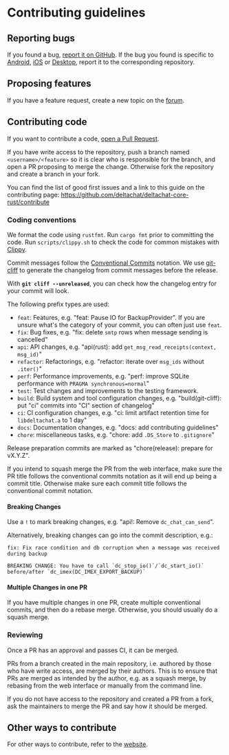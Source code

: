 # Contributing guidelines

## Reporting bugs

If you found a bug, [report it on GitHub](https://github.com/deltachat/deltachat-core-rust/issues).
If the bug you found is specific to
[Android](https://github.com/deltachat/deltachat-android/issues),
[iOS](https://github.com/deltachat/deltachat-ios/issues) or
[Desktop](https://github.com/deltachat/deltachat-desktop/issues),
report it to the corresponding repository.

## Proposing features

If you have a feature request, create a new topic on the [forum](https://support.delta.chat/).

## Contributing code

If you want to contribute a code, [open a Pull Request](https://github.com/deltachat/deltachat-core-rust/pulls).

If you have write access to the repository,
push a branch named `<username>/<feature>`
so it is clear who is responsible for the branch,
and open a PR proposing to merge the change.
Otherwise fork the repository and create a branch in your fork.

You can find the list of good first issues
and a link to this guide
on the contributing page: <https://github.com/deltachat/deltachat-core-rust/contribute>

### Coding conventions

We format the code using `rustfmt`. Run `cargo fmt` prior to committing the code.
Run `scripts/clippy.sh` to check the code for common mistakes with [Clippy].

Commit messages follow the [Conventional Commits] notation.
We use [git-cliff] to generate the changelog from commit messages before the release.

With **`git cliff --unreleased`**, you can check how the changelog entry for your commit will look.

The following prefix types are used:
- `feat`: Features, e.g. "feat: Pause IO for BackupProvider". If you are unsure what's the category of your commit, you can often just use `feat`.
- `fix`: Bug fixes, e.g. "fix: delete `smtp` rows when message sending is cancelled"
- `api`: API changes, e.g. "api(rust): add `get_msg_read_receipts(context, msg_id)`"
- `refactor`: Refactorings, e.g. "refactor: iterate over `msg_ids` without `.iter()`"
- `perf`: Performance improvements, e.g. "perf: improve SQLite performance with `PRAGMA synchronous=normal`"
- `test`: Test changes and improvements to the testing framework.
- `build`: Build system and tool configuration changes, e.g. "build(git-cliff): put "ci" commits into "CI" section of changelog"
- `ci`: CI configuration changes, e.g. "ci: limit artifact retention time for `libdeltachat.a` to 1 day"
- `docs`: Documentation changes, e.g. "docs: add contributing guidelines"
- `chore`: miscellaneous tasks, e.g. "chore: add `.DS_Store` to `.gitignore`"

Release preparation commits are marked as "chore(release): prepare for vX.Y.Z".

If you intend to squash merge the PR from the web interface,
make sure the PR title follows the conventional commits notation
as it will end up being a commit title.
Otherwise make sure each commit title follows the conventional commit notation.

#### Breaking Changes

Use a `!` to mark breaking changes, e.g. "api!: Remove `dc_chat_can_send`".

Alternatively, breaking changes can go into the commit description, e.g.:

```
fix: Fix race condition and db corruption when a message was received during backup

BREAKING CHANGE: You have to call `dc_stop_io()`/`dc_start_io()` before/after `dc_imex(DC_IMEX_EXPORT_BACKUP)`
```

#### Multiple Changes in one PR

If you have multiple changes in one PR, create multiple conventional commits, and then do a rebase merge. Otherwise, you should usually do a squash merge.

[Clippy]: https://doc.rust-lang.org/clippy/
[Conventional Commits]: https://www.conventionalcommits.org/
[git-cliff]: https://git-cliff.org/

### Reviewing

Once a PR has an approval and passes CI, it can be merged.

PRs from a branch created in the main repository, i.e. authored by those who have write access, are merged by their authors.
This is to ensure that PRs are merged as intended by the author,
e.g. as a squash merge, by rebasing from the web interface or manually from the command line.

If you do not have access to the repository and created a PR from a fork,
ask the maintainers to merge the PR and say how it should be merged.

## Other ways to contribute

For other ways to contribute, refer to the [website](https://delta.chat/en/contribute).
